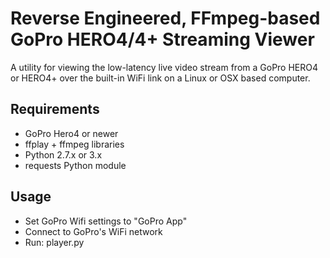 # Reverse Engineered, FFmpeg-based GoPro HERO4/4+ Streaming Viewer

A utility for viewing the low-latency live video stream from a GoPro HERO4 or HERO4+ over the built-in WiFi link on a Linux or OSX based computer.

## Requirements
 * GoPro Hero4 or newer
 * ffplay + ffmpeg libraries
 * Python 2.7.x or 3.x
 * requests Python module


## Usage
 * Set GoPro Wifi settings to "GoPro App"
 * Connect to GoPro's WiFi network
 * Run: player.py
